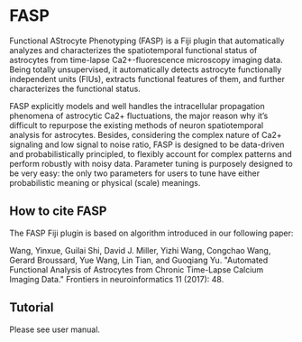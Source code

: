 # FASP
Functional AStrocyte Phenotyping (FASP) is a Fiji plugin that automatically analyzes and characterizes the spatiotemporal functional status of astrocytes from time-lapse Ca2+-fluorescence microscopy imaging data. Being totally unsupervised, it automatically detects astrocyte functionally independent units (FIUs), extracts functional features of them, and further characterizes the functional status.

FASP explicitly models and well handles the intracellular propagation phenomena of astrocytic Ca2+ fluctuations, the major reason why it’s difficult to repurpose the existing methods of neuron spatiotemporal analysis for astrocytes. Besides, considering the complex nature of Ca2+ signaling and low signal to noise ratio, FASP is designed to be data-driven and probabilistically principled, to flexibly account for complex patterns and perform robustly with noisy data. Parameter tuning is purposely designed to be very easy: the only two parameters for users to tune have either probabilistic meaning or physical (scale) meanings.

## How to cite FASP
The FASP Fiji plugin is based on algorithm introduced in our following paper:

Wang, Yinxue, Guilai Shi, David J. Miller, Yizhi Wang, Congchao Wang, Gerard Broussard, Yue Wang, Lin Tian, and Guoqiang Yu. "Automated Functional Analysis of Astrocytes from Chronic Time-Lapse Calcium Imaging Data." Frontiers in neuroinformatics 11 (2017): 48.

## Tutorial
Please see user manual.
